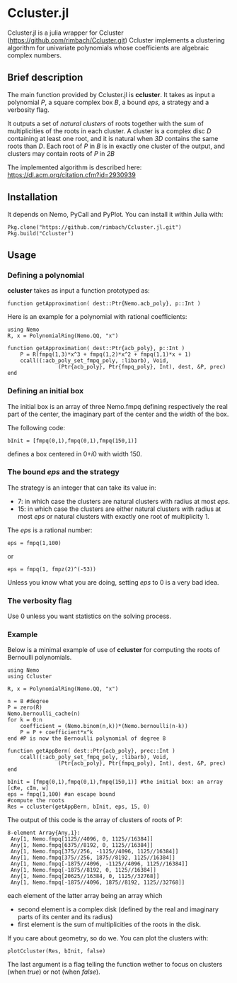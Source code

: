 # Ccluster.jl

Ccluster.jl is a julia wrapper for Ccluster (https://github.com/rimbach/Ccluster.git)
Ccluster implements a clustering algorithm for univariate polynomials whose
coefficients are algebraic complex numbers.

## Brief description

The main function provided by Ccluster.jl is **ccluster**.
It takes as input
a polynomial *P*, 
a square complex box *B*, 
a bound *eps*, 
a strategy and
a verbosity flag.

It outputs a set of *natural clusters* of roots together with the sum of multiplicities
of the roots in each cluster.
A cluster is a complex disc *D* containing at least one root, 
and it is natural when *3D* contains the same roots
than *D*.
Each root of *P* in *B* is in exactly one cluster of the output, and clusters may contain
roots of *P* in *2B*

The implemented algorithm is described here:
https://dl.acm.org/citation.cfm?id=2930939

## Installation
It depends on Nemo, PyCall and PyPlot.
You can install it within Julia with:

```
Pkg.clone("https://github.com/rimbach/Ccluster.jl.git")
Pkg.build("Ccluster")
```

## Usage

### Defining a polynomial
**ccluster** takes as input a function prototyped as:
```
function getApproximation( dest::Ptr{Nemo.acb_poly}, p::Int )
```

Here is an example for a polynomial with rational coefficients:
```
using Nemo
R, x = PolynomialRing(Nemo.QQ, "x")

function getApproximation( dest::Ptr{acb_poly}, p::Int )
    P = R(fmpq(1,3)*x^3 + fmpq(1,2)*x^2 + fmpq(1,1)*x + 1)
    ccall((:acb_poly_set_fmpq_poly, :libarb), Void,
                (Ptr{acb_poly}, Ptr{fmpq_poly}, Int), dest, &P, prec)
end
```

### Defining an initial box  
The initial box is an array of three Nemo.fmpq defining respectively
the real part of the center,
the imaginary part of the center and
the width of the box.

The following code:
```
bInit = [fmpq(0,1),fmpq(0,1),fmpq(150,1)]
```
defines a box centered in 0+*i*0 with width 150.

### The bound *eps* and the strategy
The strategy is an integer that can take its value in:
* 7: in which case the clusters are natural clusters with radius at most *eps*.
* 15: in which case the clusters are either 
  natural clusters with radius at most *eps* 
  or natural clusters with exactly one root of multiplicity 1. 

The *eps* is a rational number:
```
eps = fmpq(1,100)
```
or
```
eps = fmpq(1, fmpz(2)^(-53))
```

Unless you know what you are doing, setting *eps* to 0 is a very bad idea.

### The verbosity flag
Use 0 unless you want statistics on the solving process.

### Example
Below is a minimal example of use of **ccluster** for computing the 
roots of Bernoulli polynomials.

```
using Nemo
using Ccluster

R, x = PolynomialRing(Nemo.QQ, "x")

n = 8 #degree
P = zero(R)
Nemo.bernoulli_cache(n)
for k = 0:n
    coefficient = (Nemo.binom(n,k))*(Nemo.bernoulli(n-k))
    P = P + coefficient*x^k
end #P is now the Bernoulli polynomial of degree 8

function getAppBern( dest::Ptr{acb_poly}, prec::Int )
    ccall((:acb_poly_set_fmpq_poly, :libarb), Void,
                (Ptr{acb_poly}, Ptr{fmpq_poly}, Int), dest, &P, prec)
end

bInit = [fmpq(0,1),fmpq(0,1),fmpq(150,1)] #the initial box: an array [cRe, cIm, w]
eps = fmpq(1,100) #an escape bound
#compute the roots    
Res = ccluster(getAppBern, bInit, eps, 15, 0)
``` 

The output of this code is the array of clusters of roots of P:
```
8-element Array{Any,1}:
 Any[1, Nemo.fmpq[1125//4096, 0, 1125//16384]]           
 Any[1, Nemo.fmpq[6375//8192, 0, 1125//16384]]           
 Any[1, Nemo.fmpq[375//256, -1125//4096, 1125//16384]]   
 Any[1, Nemo.fmpq[375//256, 1875//8192, 1125//16384]]    
 Any[1, Nemo.fmpq[-1875//4096, -1125//4096, 1125//16384]]
 Any[1, Nemo.fmpq[-1875//8192, 0, 1125//16384]]          
 Any[1, Nemo.fmpq[20625//16384, 0, 1125//32768]]         
 Any[1, Nemo.fmpq[-1875//4096, 1875//8192, 1125//32768]]
```
each element of the latter array being an array which
* second element is a complex disk (defined by the real and
imaginary parts of its center and its radius)
* first element is the sum of multiplicities of the roots in the disk.

If you care about geometry, so do we. You can plot the clusters with:
```
plotCcluster(Res, bInit, false)
```
The last argument is a flag telling the function wether to focus 
on clusters (when *true*) or not (when *false*).
